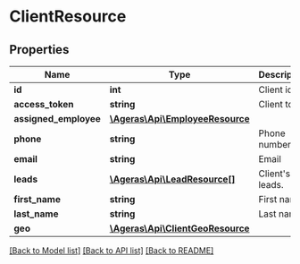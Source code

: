 # ClientResource

## Properties
Name | Type | Description | Notes
------------ | ------------- | ------------- | -------------
**id** | **int** | Client id. | [optional] 
**access_token** | **string** | Client token | [optional] 
**assigned_employee** | [**\Ageras\Api\EmployeeResource**](EmployeeResource.md) |  | [optional] 
**phone** | **string** | Phone number | [optional] 
**email** | **string** | Email | [optional] 
**leads** | [**\Ageras\Api\LeadResource[]**](LeadResource.md) | Client&#39;s leads. | [optional] 
**first_name** | **string** | First name | [optional] 
**last_name** | **string** | Last name | [optional] 
**geo** | [**\Ageras\Api\ClientGeoResource**](ClientGeoResource.md) |  | [optional] 

[[Back to Model list]](../README.md#documentation-for-models) [[Back to API list]](../README.md#documentation-for-api-endpoints) [[Back to README]](../README.md)


